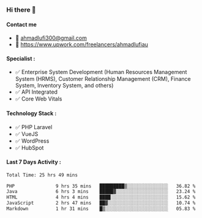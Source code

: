 ### Hi there 👋

#### Contact me 
- :email: ahmadlufi300@gmail.com
- 🔭 https://www.upwork.com/freelancers/ahmadlufiau

#### Specialist :
- ✅ Enterprise System Development (Human Resources Management System (HRMS), Customer Relationship Management (CRM), Finance System, Inventory System, and others)
- ✅ API Integrated
- ✅ Core Web Vitals

#### Technology Stack :

- ✅ PHP Laravel
- ✅ VueJS
- ✅ WordPress
- ✅ HubSpot

#### Last 7 Days Activity :
<!--START_SECTION:waka-->

```txt
Total Time: 25 hrs 49 mins

PHP               9 hrs 35 mins   █████████▒░░░░░░░░░░░░░░░   36.82 %
Java              6 hrs 3 mins    █████▓░░░░░░░░░░░░░░░░░░░   23.24 %
HTML              4 hrs 4 mins    ████░░░░░░░░░░░░░░░░░░░░░   15.62 %
JavaScript        2 hrs 47 mins   ██▓░░░░░░░░░░░░░░░░░░░░░░   10.74 %
Markdown          1 hr 31 mins    █▒░░░░░░░░░░░░░░░░░░░░░░░   05.83 %
```

<!--END_SECTION:waka-->

<!--
**ahmadlufiau/ahmadlufiau** is a ✨ _special_ ✨ repository because its `README.md` (this file) appears on your GitHub profile.

Here are some ideas to get you started:

- 🔭 I’m currently working on ...
- 🌱 I’m currently learning ...
- 👯 I’m looking to collaborate on ...
- 🤔 I’m looking for help with ...
- 💬 Ask me about ...
- 📫 How to reach me: ...
- 😄 Pronouns: ...
- ⚡ Fun fact: ...
-->
